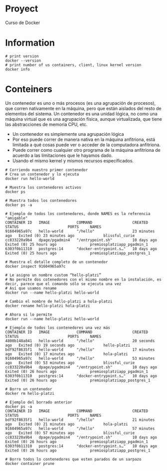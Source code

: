 # Proyect
Curso de Docker

# Information
```
# print version
docker --version
# print number of us containers, client, linux kernel version
docker info
```

# Conteiners
Un contenedor es uno o más procesos (es una agrupación de procesos), que corren nativamente en la máquina, pero que están aislados del resto de elementos del sistema. Un contenedor es una unidad lógica, no como una máquina virtual que es una agrupación física, aunque virtualizada, que tiene las abstracciones de memoria CPU, etc.
- Un contenedor es simplemente una agrupación lógica
- Por eso puede correr de manera nativa en la máquina anfitriona, está limitada a qué cosas puede ver o acceder de la computadora anfitriona.
- Puede correr como cualquier otro programa de la máquina anfitriona de acuerdo a las límitaciones que le hayamos dado.
- Usando el mismo kernel y mismos recursos específicados.
```
# Corriendo nuestro primer contenedor
# Crea un contenedor y lo ejecuta
docker run hello-world

# Muestra los contenedores activos
docker ps

# Muestra todos los contenedores
docker ps -a

# Ejemplo de todos los contenedores, donde NAMES es la referencia "amigable"
CONTAINER ID   IMAGE            COMMAND                  CREATED          STATUS                      PORTS     NAMES
91604965a97c   hello-world      "/hello"                 23 minutes ago   Exited (0) 23 minutes ago             blissful_curie
cc833220a9b4   dpage/pgadmin4   "/entrypoint.sh"         10 days ago      Exited (0) 25 hours ago               premiosplatziapp_pgadmin_1
6303f0b11310   postgres:14      "docker-entrypoint.s…"   10 days ago      Exited (0) 25 hours ago               premiosplatziapp_postgres_1

# Muestra el detalle completo de un contenedor
docker inspect 91604965a97c

# Le asigno un nombre custom “hello-platzi”
# No permite dos cotenedores con el mismo nombre en la instalación, es decir, parece que el comando sólo se ejecuta una vez
# Así que usamos rename
docker run --name hello-platzi hello-world

# Cambio el nombre de hello-platzi a hola-platzi
docker rename hello-platzi hola-platzi

# Ahora si lo permite
docker run --name hello-platzi hello-world

# Ejemplo de todos los contenedores una vez más
CONTAINER ID   IMAGE            COMMAND                  CREATED          STATUS                      PORTS     NAMES
4800b148a841   hello-world      "/hello"                 20 seconds ago   Exited (0) 19 seconds ago             hello-platzi
bdf92f8635f1   hello-world      "/hello"                 17 minutes ago   Exited (0) 17 minutes ago             hola-platzi
91604965a97c   hello-world      "/hello"                 53 minutes ago   Exited (0) 53 minutes ago             blissful_curie
cc833220a9b4   dpage/pgadmin4   "/entrypoint.sh"         10 days ago      Exited (0) 26 hours ago               premiosplatziapp_pgadmin_1
6303f0b11310   postgres:14      "docker-entrypoint.s…"   10 days ago      Exited (0) 26 hours ago               premiosplatziapp_postgres_1

# Borro un contenedor
docker rm hello-platzi

# Ejemplo del borrado anterior
docker ps -a
CONTAINER ID   IMAGE            COMMAND                  CREATED          STATUS                      PORTS     NAMES
bdf92f8635f1   hello-world      "/hello"                 21 minutes ago   Exited (0) 21 minutes ago             hola-platzi
91604965a97c   hello-world      "/hello"                 57 minutes ago   Exited (0) 57 minutes ago             blissful_curie
cc833220a9b4   dpage/pgadmin4   "/entrypoint.sh"         10 days ago      Exited (0) 26 hours ago               premiosplatziapp_pgadmin_1
6303f0b11310   postgres:14      "docker-entrypoint.s…"   10 days ago      Exited (0) 26 hours ago               premiosplatziapp_postgres_1

# Borro todos lo contenedores que esten parados de un sarpazo
docker container prune
```